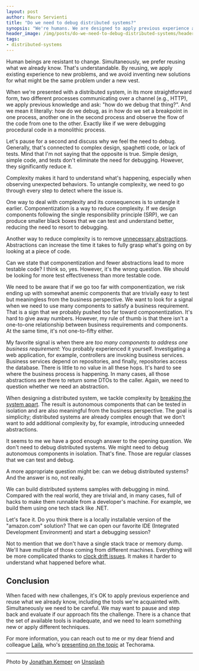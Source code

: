 ```yaml
---
layout: post
author: Mauro Servienti
title: "Do we need to debug distributed systems?"
synopsis: "We're humans. We are designed to apply previous experience and knowledge to new problems. When faced with distributed systems, we want to debug them. Do we need that? And, can we debug distributed systems?"
header_image: /img/posts/do-we-need-to-debug-distributed-systems/header.jpg
tags:
- distributed-systems
---
```


Human beings are resistant to change. Simultaneously, we prefer reusing what we already know. That's understandable. By reusing, we apply existing experience to new problems, and we avoid inventing new solutions for what might be the same problem under a new vest.

When we're presented with a distributed system, in its more straightforward form, two different processes communicating over a channel (e.g., HTTP), we apply previous knowledge and ask: "how do we debug that thing?". And we mean it literally: how do we debug, as in how do we set a breakpoint in one process, another one in the second process and observe the flow of the code from one to the other. Exactly like if we were debugging procedural code in a monolithic process.

Let's pause for a second and discuss why we feel the need to debug. Generally, that's connected to complex design, spaghetti code, or lack of tests. Mind that I'm not saying that the opposite is true. Simple design, simple code, and tests don't eliminate the need for debugging. However, they significantly reduce it.

Complexity makes it hard to understand what's happening, especially when observing unexpected behaviors. To untangle complexity, we need to go through every step to detect where the issue is.

One way to deal with complexity and its consequences is to untangle it earlier. Componentization is a way to reduce complexity. If we design components following the single responsibility principle (SRP), we can produce smaller black boxes that we can test and understand better, reducing the need to resort to debugging.

Another way to reduce complexity is to remove [unnecessary abstractions](https://milestone.topics.it/2021/12/20/you-dont-need-that-abstraction.html). Abstractions can increase the time it takes to fully grasp what's going on by looking at a piece of code.

Can we state that componentization and fewer abstractions lead to more testable code? I think so, yes. However, it's the wrong question. We should be looking for more test effectiveness than more testable code.

We need to be aware that if we go too far with componentization, we risk ending up with somewhat anemic components that are trivially easy to test but meaningless from the business perspective. We want to look for a signal when we need to use many components to satisfy a business requirement. That is a sign that we probably pushed too far toward componentization. It's hard to give away numbers. However, my rule of thumb is that there isn't a one-to-one relationship between business requirements and components. At the same time, it's not one-to-fifty either.

My favorite signal is when there are _too many components to address one business requirement_: You probably experienced it yourself. Investigating a web application, for example, controllers are invoking business services. Business services depend on repositories, and finally, repositories access the database. There is little to no value in all these hops. It's hard to see where the business process is happening. In many cases, all those abstractions are there to return some DTOs to the caller. Again, we need to question whether we need an abstraction.

When designing a distributed system, we tackle complexity by [breaking the system apart](https://milestone.topics.it/2022/01/03/is-it-complex-break-it-down.html). The result is autonomous components that can be tested in isolation and are also meaningful from the business perspective. The goal is simplicity; distributed systems are already complex enough that we don't want to add additional complexity by, for example, introducing unneeded abstractions.

It seems to me we have a good enough answer to the opening question. We don't need to debug distributed systems. We might need to debug autonomous components in isolation. That's fine. Those are regular classes that we can test and debug.

A more appropriate question might be: can we debug distributed systems? And the answer is no, not really.

We can build distributed systems samples with debugging in mind. Compared with the real world, they are trivial and, in many cases, full of hacks to make them runnable from a developer's machine. For example, we build them using one tech stack like .NET.

Let's face it. Do you think there is a locally installable version of the "amazon.com" solution? That we can open our favorite IDE (Integrated Development Environment) and start a debugging session?

Not to mention that we don't have a single stack trace or memory dump. We'll have multiple of those coming from different machines. Everything will be more complicated thanks to [clock drift issues](https://en.wikipedia.org/wiki/Clock_synchronization). It makes it harder to understand what happened before what.

## Conclusion

When faced with new challenges, it's OK to apply previous experience and reuse what we already know, including the tools we're acquainted with. Simultaneously we need to be careful. We may want to pause and step back and evaluate if our approach fits the challenge. There is a chance that the set of available tools is inadequate, and we need to learn something new or apply different techniques.

For more information, you can reach out to me or my dear friend and colleague [Laila](https://twitter.com/noctovis), who's [presenting on the topic](https://techorama.be/speakers/session/message-processing-failed-but-whats-the-root-cause/) at Techorama.

---

Photo by [Jonathan Kemper](https://unsplash.com/@jupp?utm_source=unsplash&utm_medium=referral&utm_content=creditCopyText) on [Unsplash](https://unsplash.com/?utm_source=unsplash&utm_medium=referral&utm_content=creditCopyText)
